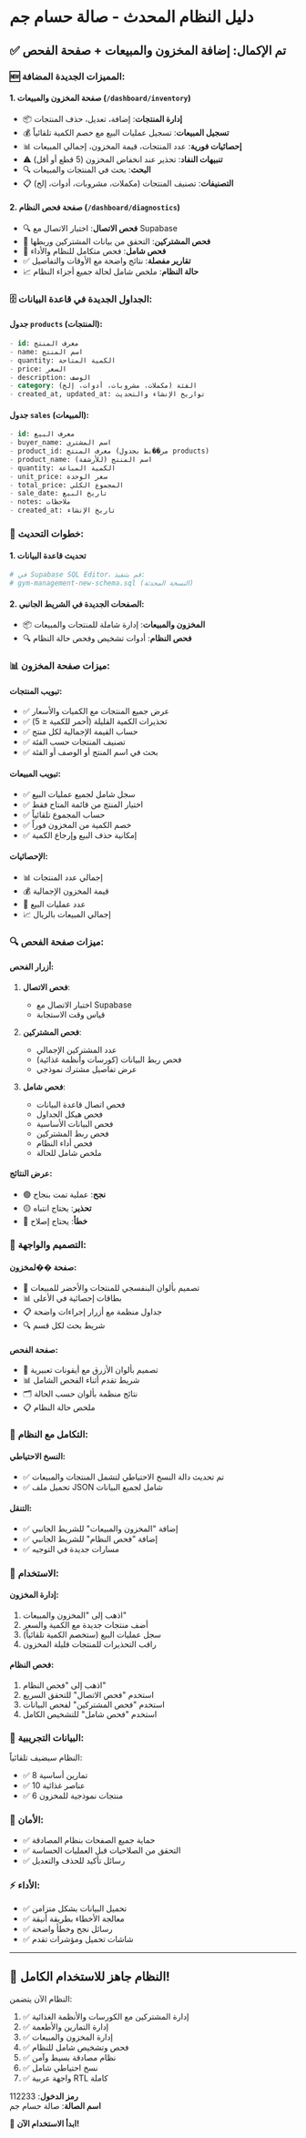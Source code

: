 # دليل النظام المحدث - صالة حسام جم

## ✅ تم الإكمال: إضافة المخزون والمبيعات + صفحة الفحص

### 🆕 المميزات الجديدة المضافة:

#### 1. **صفحة المخزون والمبيعات** (`/dashboard/inventory`)

- 📦 **إدارة المنتجات**: إضافة، تعديل، حذف المنتجات
- 💰 **تسجيل المبيعات**: تسجيل عمليات البيع مع خصم الكمية تلقائياً
- 📊 **إحصائيات فورية**: عدد المنتجات، قيمة المخزون، إجمالي المبيعات
- ⚠️ **تنبيهات النفاد**: تحذير عند انخفاض المخزون (5 قطع أو أقل)
- 🔍 **البحث**: بحث في المنتجات والمبيعات
- 📋 **التصنيفات**: تصنيف المنتجات (مكملات، مشروبات، أدوات، إلخ)

#### 2. **صفحة فحص النظام** (`/dashboard/diagnostics`)

- 🔍 **فحص الاتصال**: اختبار الاتصال مع Supabase
- 👥 **فحص المشتركين**: التحقق من بيانات المشتركين وربطها
- 🔄 **فحص شامل**: فحص متكامل للنظام والأداء
- ✅ **تقارير مفصلة**: نتائج واضحة مع الأوقات والتفاصيل
- 📈 **حالة النظام**: ملخص شامل لحالة جميع أجزاء النظام

### 🗄️ **الجداول الجديدة في قاعدة البيانات:**

#### جدول `products` (المنتجات):

```sql
- id: معرف المنتج
- name: اسم المنتج
- quantity: الكمية المتاحة
- price: السعر
- description: الوصف
- category: الفئة (مكملات، مشروبات، أدوات، إلخ)
- created_at, updated_at: تواريخ الإنشاء والتحديث
```

#### جدول `sales` (المبيعات):

```sql
- id: معرف البيع
- buyer_name: اسم المشتري
- product_id: معرف المنتج (مر��بط بجدول products)
- product_name: اسم المنتج (للأرشفة)
- quantity: الكمية المباعة
- unit_price: سعر الوحدة
- total_price: المجموع الكلي
- sale_date: تاريخ البيع
- notes: ملاحظات
- created_at: تاريخ الإنشاء
```

### 🔧 **خطوات التحديث:**

#### 1. **تحديث قاعدة البيانات**

```bash
# في Supabase SQL Editor، قم بتنفيذ:
# gym-management-new-schema.sql (النسخة المحدثة)
```

#### 2. **الصفحات الجديدة في الشريط الجانبي:**

- 📦 **المخزون والمبيعات**: إدارة شاملة للمنتجات والمبيعات
- 🔍 **فحص النظام**: أدوات تشخيص وفحص حالة النظام

### 📊 **ميزات صفحة المخزون:**

#### تبويب المنتجات:

- ✅ عرض جميع المنتجات مع الكميات والأسعار
- ✅ تحذيرات الكمية القليلة (أحمر للكمية ≤ 5)
- ✅ حساب القيمة الإجمالية لكل منتج
- ✅ تصنيف المنتجات حسب الفئة
- ✅ بحث في اسم المنتج أو الوصف أو الفئة

#### تبويب المبيعات:

- ✅ سجل شامل لجميع عمليات البيع
- ✅ اختيار المنتج من قائمة المتاح فقط
- ✅ حساب المجموع تلقائياً
- ✅ خصم الكمية من المخزون فوراً
- ✅ إمكانية حذف البيع وإرجاع الكمية

#### الإحصائيات:

- 📊 إجمالي عدد المنتجات
- 💰 قيمة المخزون الإجمالية
- 🛒 عدد عمليات البيع
- 📈 إجمالي المبيعات بالريال

### 🔍 **ميزات صفحة الفحص:**

#### أزرار الفحص:

1. **فحص الاتصال**:
   - اختبار الاتصال مع Supabase
   - قياس وقت الاستجابة
2. **فحص المشتركين**:

   - عدد المشتركين الإجمالي
   - فحص ربط البيانات (كورسات وأنظمة غذائية)
   - عرض تفاصيل مشترك نموذجي

3. **فحص شامل**:
   - فحص اتصال قاعدة البيانات
   - فحص هيكل الجداول
   - فحص البيانات الأساسية
   - فحص ربط المشتركين
   - فحص أداء النظام
   - ملخص شامل للحالة

#### عرض النتائج:

- 🟢 **نجح**: عملية تمت بنجاح
- 🟡 **تحذير**: يحتاج انتباه
- 🔴 **خطأ**: يحتاج إصلاح

### 📱 **التصميم والواجهة:**

#### صفحة ��لمخزون:

- 🎨 تصميم بألوان البنفسجي للمنتجات والأخضر للمبيعات
- 📊 بطاقات إحصائية في الأعلى
- 📋 جداول منظمة مع أزرار إجراءات واضحة
- 🔍 شريط بحث لكل قسم

#### صفحة الفحص:

- 🎨 تصميم بألوان الأزرق مع أيقونات تعبيرية
- 📊 شريط تقدم أثناء الفحص الشامل
- 🗂️ نتائج منظمة بألوان حسب الحالة
- 📋 ملخص حالة النظام

### 🔄 **التكامل مع النظام:**

#### النسخ الاحتياطي:

- ✅ تم تحديث دالة النسخ الاحتياطي لتشمل المنتجات والمبيعات
- ✅ تحميل ملف JSON شامل لجميع البيانات

#### التنقل:

- ✅ إضافة "المخزون والمبيعات" للشريط الجانبي
- ✅ إضافة "فحص النظام" للشريط الجانبي
- ✅ مسارات جديدة في التوجيه

### 🚀 **الاستخدام:**

#### إدارة المخزون:

1. اذهب إلى "المخزون والمبيعات"
2. أضف منتجات جديدة مع الكمية والسعر
3. سجل عمليات البيع (ستخصم الكمية تلقائياً)
4. راقب التحذيرات للمنتجات قليلة المخزون

#### فحص النظام:

1. اذهب إلى "فحص النظام"
2. استخدم "فحص الاتصال" للتحقق السريع
3. استخدم "فحص المشتركين" لفحص البيانات
4. استخدم "فحص شامل" للتشخيص الكامل

### 📝 **البيانات التجريبية:**

النظام سيضيف تلقائياً:

- ✅ 8 تمارين أساسية
- ✅ 10 عناصر غذائية
- ✅ 6 منتجات نموذجية للمخزون

### 🔐 **الأمان:**

- ✅ حماية جميع الصفحات بنظام المصادقة
- ✅ التحقق من الصلاحيات قبل العمليات الحساسة
- ✅ رسائل تأكيد للحذف والتعديل

### ⚡ **الأداء:**

- ✅ تحميل البيانات بشكل متزامن
- ✅ معالجة الأخطاء بطريقة أنيقة
- ✅ رسائل نجح وخطأ واضحة
- ✅ شاشات تحميل ومؤشرات تقدم

---

## 🎉 **النظام جاهز للاستخدام الكامل!**

النظام الآن يتضمن:

1. ✅ إدارة المشتركين مع الكورسات والأنظمة الغذائية
2. ✅ إدارة التمارين والأطعمة
3. ✅ إدارة المخزون والمبيعات
4. ✅ فحص وتشخيص شامل للنظام
5. ✅ نظام مصادقة بسيط وآمن
6. ✅ نسخ احتياطي شامل
7. ✅ واجهة عربية RTL كاملة

**رمز الدخول**: 112233  
**اسم الصالة**: صالة حسام جم

🚀 **ابدأ الاستخدام الآن!**
